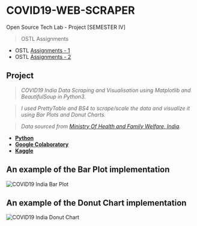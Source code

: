 # COVID19-WEB-SCRAPER
 Open Source Tech Lab - Project [SEMESTER IV]
  
 >OSTL Assignments
 
 - OSTL [Assignments - 1](https://github.com/Amey-Thakur/COVID19-WEB-SCRAPER/blob/main/OSTL%20Assignments/OSTL_Assignment-1.pdf)
 - OSTL [Assignments - 2](https://github.com/Amey-Thakur/COVID19-WEB-SCRAPER/blob/main/OSTL%20Assignments/OSTL_Assignment-2.pdf)


## Project
 
 >_COVID19 India Data Scraping and Visualisation using Matplotlib and BeautifulSoup in Python3._
 
 >_I used PrettyTable and BS4 to scrape/scale the data and visualize it using Bar Plots and Donut Charts._
 
 >_Data sourced from [Ministry Of Health and Family Welfare, India](https://www.mohfw.gov.in)._

 - **[Python](https://github.com/Amey-Thakur/COVID19-WEB-SCRAPER/blob/main/Covid19_Web_Scraper.py)**
 - **[Google Colaboratory](https://github.com/Amey-Thakur/COVID19-WEB-SCRAPER/blob/main/Covid19_Web_Scraper.ipynb)**
 - **[Kaggle](https://www.kaggle.com/ameythakur20/covid19-web-scraper)**

## An example of the Bar Plot implementation

![COVID19 India Bar Plot](https://user-images.githubusercontent.com/54937357/152668618-5c6e27ab-01ed-47ef-b531-9311d2cd94e0.jpg)

## An example of the Donut Chart implementation

![COVID19 India Donut Chart](https://user-images.githubusercontent.com/54937357/152668640-f2e54233-3e51-4381-b2d1-5e96f47a6203.jpg)

